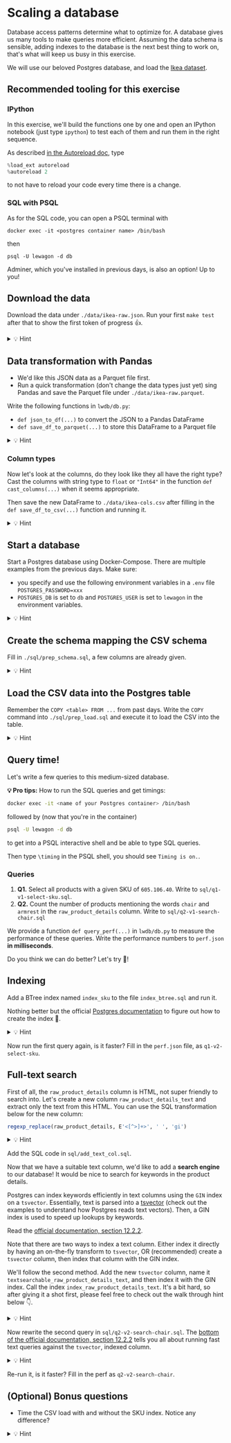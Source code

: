 # Scaling a database

Database access patterns determine what to optimize for. A database gives us many tools to make queries more efficient. Assuming the data schema is sensible, adding indexes to the database is the next best thing to work on, that's what will keep us busy in this exercise.

We will use our beloved Postgres database, and load the [Ikea dataset](https://www.kaggle.com/datasets/crawlfeeds/ikea-us-products-dataset).

## Recommended tooling for this exercise

### IPython

In this exercise, we'll build the functions one by one and open an IPython notebook (just type `ipython`) to test each of them and run them in the right sequence.

As described [in the Autoreload doc](https://ipython.org/ipython-doc/3/config/extensions/autoreload.html), type

```python
%load_ext autoreload
%autoreload 2
```

to not have to reload your code every time there is a change.

### SQL with PSQL

As for the SQL code, you can open a PSQL terminal with

```
docker exec -it <postgres container name> /bin/bash
```

then 

```
psql -U lewagon -d db
```

Adminer, which you've installed in previous days, is also an option! Up to you!

## Download the data

Download the data under `./data/ikea-raw.json`.
Run your first `make test` after that to show the first token of progress 👍.

<details>
  <summary markdown='span'>💡 Hint</summary>

  Use `wget` or `scp` from the CHEATSHEET.md
</details>

## Data transformation with Pandas

- We'd like this JSON data as a Parquet file first.
- Run a quick transformation (don't change the data types just yet) sing Pandas and save the Parquet file under `./data/ikea-raw.parquet`.

Write the following functions in `lwdb/db.py`:

- `def json_to_df(...)` to convert the JSON to a Pandas DataFrame
- `def save_df_to_parquet(...)` to store this DataFrame to a Parquet file

<details>
  <summary markdown='span'>💡 Hint</summary>

  Look at a first few lines of the JSON, in the command line do:
  ```bash
  cat ./data/ikea-raw.json | python3 -m json.tool | head -n20
  ```
</details>

### Column types

Now let's look at the columns, do they look like they all have the right type? Cast the columns with string type to `float` or `"Int64"` in the function `def cast_columns(...)` when it seems appropriate.

Then save the new DataFrame to `./data/ikea-cols.csv` after filling in the `def save_df_to_csv(...)` function and running it.

<details>
  <summary markdown='span'>💡 Hint</summary>

  You'll need a combination of `pandas.to_numeric` and `df[column].astype("Int64")`.
</details>

## Start a database

Start a Postgres database using Docker-Compose. There are multiple examples from the previous days. Make sure:

- you specify and use the following environment variables in a `.env` file `POSTGRES_PASSWORD=xxx`
- `POSTGRES_DB` is set to `db` and `POSTGRES_USER` is set to `lewagon` in the environment variables.

<details>
  <summary markdown='span'>💡 Hint</summary>

  Fill in the `.env` with `POSTGRES_PASSWORD=xxx` and have the following block in the Postgers service:

  ```yml
  environment:
    - POSTGRES_DB=db
    - POSTGRES_PASSWORD=$POSTGRES_PASSWORD
    - POSTGRES_USER=lewagon
  ```
</details>

## Create the schema mapping the CSV schema

Fill in `./sql/prep_schema.sql`, a few columns are already given.

<details>
  <summary markdown='span'>💡 Hint</summary>

  There should be as many columns in the table as there are in the CSV.
</details>

## Load the CSV data into the Postgres table

Remember the `COPY <table> FROM ...` from past days. Write the `COPY` command into `./sql/prep_load.sql` and execute it to load the CSV into the table.

<details>
  <summary markdown='span'>💡 Hint</summary>

  Don't forget that the CSV file must be accessible to the Docker container 🐳 while running! What does it imply?
</details>

## Query time!

Let's write a few queries to this medium-sized database.

**💡 Pro tips:** How to run the SQL queries and get timings:

```bash
docker exec -it <name of your Postgres container> /bin/bash
```

followed by (now that you're in the container)

```bash
psql -U lewagon -d db
```

to get into a PSQL interactive shell and be able to type SQL queries.

Then type `\timing` in the PSQL shell, you should see `Timing is on.`.

### Queries

1. **Q1.** Select all products with a given SKU of `605.106.40`. Write to `sql/q1-v1-select-sku.sql`.
2. **Q2.** Count the number of products mentioning the words `chair` and `armrest` in the `raw_product_details` column. Write to `sql/q2-v1-search-chair.sql`

We provide a function `def query_perf(...)` in `lwdb/db.py` to measure the performance of these queries. Write the performance numbers to `perf.json` **in milliseconds**.

Do you think we can do better? Let's try 🐙!

## Indexing

Add a BTree index named `index_sku` to the file `index_btree.sql` and run it.

Nothing better but the official [Postgres documentation](https://www.postgresql.org/docs/current/sql-createindex.html) to figure out how to create the index 🙌.

<details>
  <summary markdown='span'>💡 Hint</summary>

  Replace what's between `<>` below:
  `CREATE INDEX <index name> ON <table> (<column>);`

  Indexes are BTrees by default.
</details>

Now run the first query again, is it faster? Fill in the `perf.json` file, as `q1-v2-select-sku`.

## Full-text search

First of all, the `raw_product_details` column is HTML, not super friendly to search into. Let's create a new column `raw_product_details_text` and extract only the text from this HTML. You can use the SQL transformation below for the new column:

```sql
regexp_replace(raw_product_details, E'<[^>]+>', ' ', 'gi')
```

<details>
  <summary markdown='span'>💡 Hint</summary>

  - First create the column `raw_product_details_text`.
  - Then update its values using the transformation above.
</details>

Add the SQL code in `sql/add_text_col.sql`.

Now that we have a suitable text column, we'd like to add a **search engine** to our database! It would be nice to search for keywords in the product details.

Postgres can index keywords efficiently in text columns using the `GIN` index on a `tsvector`. Essentially, text is parsed into a [tsvector](https://www.postgresql.org/docs/current/datatype-textsearch.html) (check out the examples to understand how Postgres reads text vectors). Then, a GIN index is used to speed up lookups by keywords.

Read the [official documentation, section 12.2.2](https://www.postgresql.org/docs/current/textsearch-tables.html#TEXTSEARCH-TABLES-INDEX). 

Note that there are two ways to index a text column. Either index it directly by having an on-the-fly transform to `tsvector`, OR (recommended) create a `tsvector` column, then index that column with the GIN index.

We'll follow the second method. Add the new `tsvector` column, name it `textsearchable_raw_product_details_text`, and then index it with the GIN index. Call the index `index_raw_product_details_text`. It's a bit hard, so after giving it a shot first, please feel free to check out the walk through hint below 👇.

<details>
  <summary markdown='span'>💡 Hint</summary>

  First create the column
  
  ```sql
  ALTER TABLE <table name>
  ADD COLUMN <new tsvector column name> tsvector
  GENERATED ALWAYS AS (to_tsvector('english' <text column name>)) STORED;
  ```

  then add the index

  ```sql
  CREATE INDEX <index name>
  ON <table name>
  USING GIN (<new tsvector column name>);
  ```
</details>

Now rewrite the second query in `sql/q2-v2-search-chair.sql`. The [bottom of the official documentation, section 12.2.2](https://www.postgresql.org/docs/current/textsearch-tables.html#TEXTSEARCH-TABLES-INDEX) tells you all about running fast text queries against the `tsvector`, indexed column.

<details>
  <summary markdown='span'>💡 Hint</summary>

  Break down the query as:
  
  ```sql
  SELECT count(*)
  FROM ikea_products
  WHERE raw_product_details_text @@ to_tsquery('chair & armrest');
  ```
</details>

Re-run it, is it faster? Fill in the perf as `q2-v2-search-chair`.

## (Optional) Bonus questions

- Time the CSV load with and without the SKU index. Notice any difference?

<details>
  <summary markdown='span'>💡 Hint</summary>

  It's good practice to first drop the index, load a large dataset, then re-apply the index if load performance is key.
</details>
